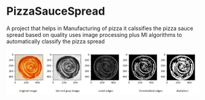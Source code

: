 # PizzaSauceSpread

A project that helps in Manufacturing of pizza it calssifies the pizza sauce spread based on quality 
uses image processing plus Ml algorithms to automatically classify the pizza spread


![alt text](https://github.com/tejas1904/PizzaSauceSpread/blob/main/process.PNG)
